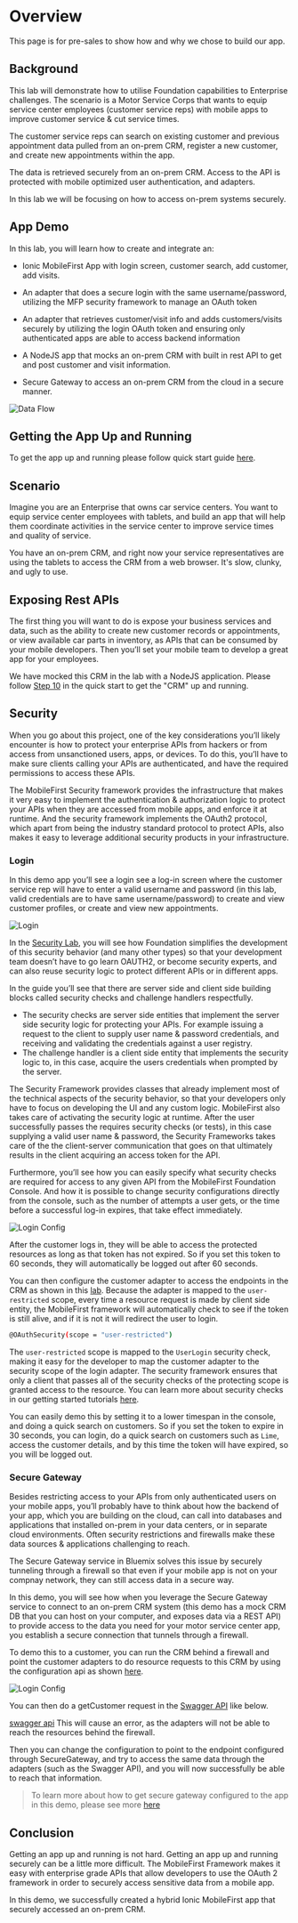 # Overview
This page is for pre-sales to show how and why we chose to build our app.

## Background

This lab will demonstrate how to utilise Foundation capabilities to  Enterprise challenges. The scenario is a Motor Service Corps that wants to equip service center employees (customer service reps) with mobile apps to improve customer service & cut service times. 

The customer service reps can search on existing customer and previous appointment data pulled from an on-prem CRM, register a new customer, and create new appointments within the app. 

The data is retrieved securely from an on-prem CRM. Access to the API is protected with mobile optimized user authentication, and adapters. 

In this lab we will be focusing on how to access on-prem systems securely.

## App Demo

In this lab, you will learn how to create and integrate an:

- Ionic MobileFirst App with login screen, customer search, add customer, add visits.

- An adapter that does a secure login with the same username/password, utilizing the MFP security framework to manage an OAuth token

- An adapter that retrieves customer/visit info and adds customers/visits securely by utilizing the login OAuth token and ensuring only authenticated apps are able to access backend information

- A NodeJS app that mocks an on-prem CRM with built in rest API to get and post customer and visit information.

- Secure Gateway to access an on-prem CRM from the cloud in a secure manner.

![Data Flow](/Lab/img/architecture.png)

## Getting the App Up and Running

To get the app up and running please follow quick start guide [here](https://github.ibm.com/cord-americas/MotoCorpService/blob/master/Lab/2.%20quick-start.md).

## Scenario

Imagine you are an Enterprise that owns car service centers. You want to equip service center employees with tablets, and build an app that will help them coordinate activities in the service center to improve service times and quality of service. 

You have an on-prem CRM, and right now your service representatives are using the tablets to access the CRM from a web browser. It's slow, clunky, and ugly to use.

## Exposing Rest APIs
The first thing you will want to do is expose your business services and data, such as the ability to create new customer records or appointments, or view available car parts in inventory, as APIs that can be consumed by your mobile developers. Then you’ll set your mobile team to develop a great app for your employees.

We have mocked this CRM in the lab with a NodeJS application.
Please follow [Step 10](https://github.ibm.com/cord-americas/MotoCorpService/blob/master/Lab/2.%20quick-start.md#10---run-the-nodejs-app-which-will-mock-the-on-prem-crm-by-going-into) in the quick start to get the "CRM" up and running.

## Security
When you go about this project, one of the key considerations you’ll likely encounter is how to protect your enterprise APIs from hackers or from access from unsanctioned users, apps, or devices. To do this, you’ll have to make sure clients calling your APIs are authenticated, and have the required permissions to access these APIs. 

The MobileFirst Security framework provides the infrastructure that makes it very easy to implement the authentication & authorization logic to protect your APIs when they are accessed from mobile apps, and enforce it at runtime. And the security framework implements the OAuth2 protocol, which apart from being the industry standard protocol to protect APIs, also makes it easy to leverage additional security products in your infrastructure.

### Login
In this demo app you’ll see a login see a log-in screen where the customer service rep will have to enter a valid username and password (in this lab, valid credentials are to have same username/password) to create and view customer profiles, or create and view new appointments.

![Login](/Lab/img/login.png)

In the [Security Lab](https://github.ibm.com/cord-americas/MotoCorpService/blob/master/Lab/5.%20security.md), you will see how Foundation simplifies the development of this security behavior (and many other types) so that your development team doesn’t have to go learn OAUTH2, or become security experts, and can also reuse security logic to protect different APIs or in different apps.

In the guide you’ll see that there are server side and client side building blocks called security checks and challenge handlers respectfully. 

- The security checks are server side entities that implement the server side security logic for protecting your APIs. For example issuing a request to the client to supply user name & password credentials, and receiving and validating the credentials against a user registry.
- The challenge handler is a client side entity that implements the security logic to, in this case, acquire the users credentials when prompted by the server.

The Security Framework provides classes that already implement most of the technical aspects of the security behavior, so that your developers only have to focus on developing the UI and any custom logic. MobileFirst also takes care of activating the security logic at runtime. After the user successfully passes the requires security checks (or tests), in this case supplying a valid user name & password, the Security Frameworks takes care of the the client-server communication that goes on that ultimately results in the client acquiring an access token for the API.

Furthermore, you’ll see how you can easily specify what security checks are required for access to any given API from the MobileFirst Foundation Console. And how it is possible to change security configurations directly from the console, such as the number of attempts a user gets, or the time before a successful log-in expires, that take effect immediately.

![Login Config](/Lab/img/loginconfig.png)

After the customer logs in, they will be able to access the protected resources as long as that token has not expired. So if you set this token to 60 seconds, they will automatically be logged out after 60 seconds. 

You can then configure the customer adapter to access the endpoints in the CRM as shown in this [lab](https://github.ibm.com/cord-americas/MotoCorpService/blob/master/Lab/3.%20adapters.md). Because the adapter is mapped to the `user-restricted` scope, every time a resource request is made by client side entity, the MobileFirst framework will automatically check to see if the token is still alive, and if it is not it will redirect the user to login.

```bash
@OAuthSecurity(scope = "user-restricted")
```

The `user-restricted` scope is mapped to the `UserLogin` security check, making it easy for the developer to map the customer adapter to the security scope of the login adapter. The security framework ensures that only a client that passes all of the security checks of the protecting scope is granted access to the resource. You can learn more about security checks in our getting started tutorials [here](https://mobilefirstplatform.ibmcloud.com/tutorials/en/foundation/8.0/authentication-and-security/creating-a-security-check/).

You can easily demo this by setting it to a lower timespan in the console, and doing a quick search on customers. So if you set the token to expire in 30 seconds, you can login, do a quick search on customers such as `Lime`, access the customer details, and by this time the token will have expired, so you will be logged out.

### Secure Gateway
Besides restricting access to your APIs from only authenticated users on your mobile apps, you’ll probably have to think about how the backend of your app, which you are building on the cloud, can call into databases and applications that installed on-prem in your data centers, or in separate cloud environments. Often security restrictions and firewalls make these data sources & applications challenging to reach.

The Secure Gateway service in Bluemix solves this issue by securely tunneling through a firewall so that even if your mobile app is not on your compnay network, they can still access data in a secure way.

In this demo, you will see how when you leverage the Secure Gateway service to connect to an on-prem CRM system (this demo has a mock CRM DB that you can host on your computer, and exposes data via a REST API) to provide access to the data you need for your motor service center app, you establish a secure connection that tunnels through a firewall.

To demo this to a customer, you can run the CRM behind a firewall and point the customer adapters to do resource requests to this CRM by using the configuration api as shown [here](https://github.ibm.com/cord-americas/MotoCorpService/blob/master/Lab/3.%20adapters.md#configuration-api).

![Login Config](/Lab/img/configAPI.png)

You can then do a getCustomer request in the [Swagger API](https://github.ibm.com/cord-americas/MotoCorpService/blob/master/Lab/3.%20adapters.md#swagger-api) like below.

[swagger api](https://github.ibm.com/cord-americas/MotoCorpService/blob/master/Lab/3.%20adapters.md#swagger-api)
This will cause an error, as the adapters will not be able to reach the resources behind the firewall.

Then you can change the configuration to point to the endpoint configured through SecureGateway, and try to access the same data through the adapters (such as the Swagger API), and you will now successfully be able to reach that information.

> To learn more about how to get secure gateway configured to the app in this demo, please see more [here](https://github.ibm.com/cord-americas/MotoCorpService/blob/master/Lab/6.%20secure-gateway.md)

## Conclusion

Getting an app up and running is not hard. Getting an app up and running securely can be a little more difficult. The MobileFirst Framework makes it easy with enterprise grade APIs that allow developers to use the OAuth 2 framework in order to securely access sensitive data from a mobile app.

In this demo, we successfully created a hybrid Ionic MobileFirst app that securely accessed an on-prem CRM.